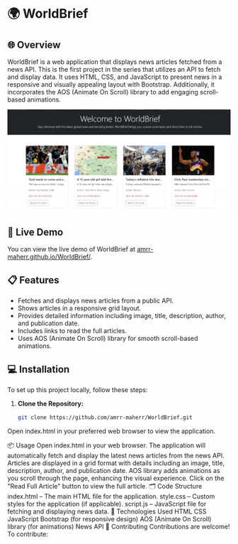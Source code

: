 # 🌍 WorldBrief

## 🌐 Overview

WorldBrief is a web application that displays news articles fetched from a news API. This is the first project in the series that utilizes an API to fetch and display data. It uses HTML, CSS, and JavaScript to present news in a responsive and visually appealing layout with Bootstrap. Additionally, it incorporates the AOS (Animate On Scroll) library to add engaging scroll-based animations.

![Project Screenshot](https://github.com/Amrr-Maherr/WorldBrief/blob/master/readme%20images/Screenshot_1-9-2024_34415_127.0.0.1.jpeg?raw=true)

## 🚀 Live Demo

You can view the live demo of WorldBrief at [amrr-maherr.github.io/WorldBrief/](https://amrr-maherr.github.io/WorldBrief/).

## 📋 Features

- Fetches and displays news articles from a public API.
- Shows articles in a responsive grid layout.
- Provides detailed information including image, title, description, author, and publication date.
- Includes links to read the full articles.
- Uses AOS (Animate On Scroll) library for smooth scroll-based animations.

## 💻 Installation

To set up this project locally, follow these steps:

1. **Clone the Repository:**

   ```bash
   git clone https://github.com/amrr-maherr/WorldBrief.git
Open index.html in your preferred web browser to view the application.

📦 Usage
Open index.html in your web browser.
The application will automatically fetch and display the latest news articles from the news API.
Articles are displayed in a grid format with details including an image, title, description, author, and publication date.
AOS library adds animations as you scroll through the page, enhancing the visual experience.
Click on the "Read Full Article" button to view the full article.
🗂 Code Structure
index.html – The main HTML file for the application.
style.css – Custom styles for the application (if applicable).
script.js – JavaScript file for fetching and displaying news data.
🔧 Technologies Used
HTML
CSS
JavaScript
Bootstrap (for responsive design)
AOS (Animate On Scroll) library (for animations)
News API
🤝 Contributing
Contributions are welcome! To contribute:

